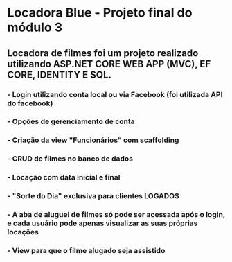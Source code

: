 # Locadora Blue - Projeto final do módulo 3


## Locadora de filmes foi um projeto realizado utilizando ASP.NET CORE WEB APP (MVC), EF CORE, IDENTITY E SQL.

### - Login utilizando conta local ou via Facebook (foi utilizada API do facebook)
### - Opções de gerenciamento de conta
### - Criação da view "Funcionários" com scaffolding
### - CRUD de filmes no banco de dados
### - Locação com data inicial e final
### - "Sorte do Dia" exclusiva para clientes LOGADOS 
### - A aba de aluguel de filmes só pode ser acessada após o login, e cada usuário pode apenas visualizar as suas próprias locações
### - View para que o filme alugado seja assistido 
